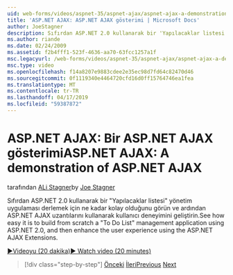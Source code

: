 ```yaml
---
uid: web-forms/videos/aspnet-35/aspnet-ajax/aspnet-ajax-a-demonstration-of-aspnet-ajax
title: 'ASP.NET AJAX: ASP.NET AJAX gösterimi | Microsoft Docs'
author: JoeStagner
description: Sıfırdan ASP.NET 2.0 kullanarak bir 'Yapılacaklar listesi' yönetim uygulaması derlemek için ne kadar kolay olduğunu görün ve ardından ASP.NET AJAX kullanılarak kullanıcı deneyimini geliştiren...
ms.author: riande
ms.date: 02/24/2009
ms.assetid: f2b4fff1-523f-4636-aa70-63fcc1257a1f
msc.legacyurl: /web-forms/videos/aspnet-35/aspnet-ajax/aspnet-ajax-a-demonstration-of-aspnet-ajax
msc.type: video
ms.openlocfilehash: f14a8207e9883cdee2e35ec98d7fd64c82470d46
ms.sourcegitcommit: 0f1119340e4464720cfd16d0ff15764746ea1fea
ms.translationtype: MT
ms.contentlocale: tr-TR
ms.lasthandoff: 04/17/2019
ms.locfileid: "59387872"
---
```

# <a name="aspnet-ajax-a-demonstration-of-aspnet-ajax"></a><span data-ttu-id="f2f12-103">ASP.NET AJAX: Bir ASP.NET AJAX gösterimi</span><span class="sxs-lookup"><span data-stu-id="f2f12-103">ASP.NET AJAX: A demonstration of ASP.NET AJAX</span></span>

<span data-ttu-id="f2f12-104">tarafından [ALi Stagner](https://github.com/JoeStagner)</span><span class="sxs-lookup"><span data-stu-id="f2f12-104">by [Joe Stagner](https://github.com/JoeStagner)</span></span>

<span data-ttu-id="f2f12-105">Sıfırdan ASP.NET 2.0 kullanarak bir "Yapılacaklar listesi" yönetim uygulaması derlemek için ne kadar kolay olduğunu görün ve ardından ASP.NET AJAX uzantılarını kullanarak kullanıcı deneyimini geliştirin.</span><span class="sxs-lookup"><span data-stu-id="f2f12-105">See how easy it is to build from scratch a "To Do List" management application using ASP.NET 2.0, and then enhance the user experience using the ASP.NET AJAX Extensions.</span></span>

[<span data-ttu-id="f2f12-106">&#9654;Videoyu (20 dakika)</span><span class="sxs-lookup"><span data-stu-id="f2f12-106">&#9654; Watch video (20 minutes)</span></span>](https://channel9.msdn.com/Blogs/ASP-NET-Site-Videos/aspnet-ajax-a-demonstration-of-aspnet-ajax)

> [!div class="step-by-step"]
> <span data-ttu-id="f2f12-107">[Önceki](creating-and-using-an-ajax-enabled-web-service-in-a-web-site.md)
> [İleri](adonet-data-services-with-aspnet-ajax-support.md)</span><span class="sxs-lookup"><span data-stu-id="f2f12-107">[Previous](creating-and-using-an-ajax-enabled-web-service-in-a-web-site.md)
[Next](adonet-data-services-with-aspnet-ajax-support.md)</span></span>
